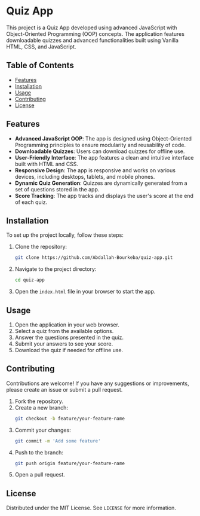 # Quiz App

This project is a Quiz App developed using advanced JavaScript with Object-Oriented Programming (OOP) concepts. The application features downloadable quizzes and advanced functionalities built using Vanilla HTML, CSS, and JavaScript.

## Table of Contents

- [Features](#features)
- [Installation](#installation)
- [Usage](#usage)
- [Contributing](#contributing)
- [License](#license)

## Features

- **Advanced JavaScript OOP**: The app is designed using Object-Oriented Programming principles to ensure modularity and reusability of code.
- **Downloadable Quizzes**: Users can download quizzes for offline use.
- **User-Friendly Interface**: The app features a clean and intuitive interface built with HTML and CSS.
- **Responsive Design**: The app is responsive and works on various devices, including desktops, tablets, and mobile phones.
- **Dynamic Quiz Generation**: Quizzes are dynamically generated from a set of questions stored in the app.
- **Score Tracking**: The app tracks and displays the user's score at the end of each quiz.

## Installation

To set up the project locally, follow these steps:

1. Clone the repository:
    ```sh
    git clone https://github.com/Abdallah-Bourkeba/quiz-app.git
    ```
2. Navigate to the project directory:
    ```sh
    cd quiz-app
    ```
3. Open the `index.html` file in your browser to start the app.

## Usage

1. Open the application in your web browser.
2. Select a quiz from the available options.
3. Answer the questions presented in the quiz.
4. Submit your answers to see your score.
5. Download the quiz if needed for offline use.

## Contributing

Contributions are welcome! If you have any suggestions or improvements, please create an issue or submit a pull request.

1. Fork the repository.
2. Create a new branch:
    ```sh
    git checkout -b feature/your-feature-name
    ```
3. Commit your changes:
    ```sh
    git commit -m 'Add some feature'
    ```
4. Push to the branch:
    ```sh
    git push origin feature/your-feature-name
    ```
5. Open a pull request.

## License

Distributed under the MIT License. See `LICENSE` for more information.
